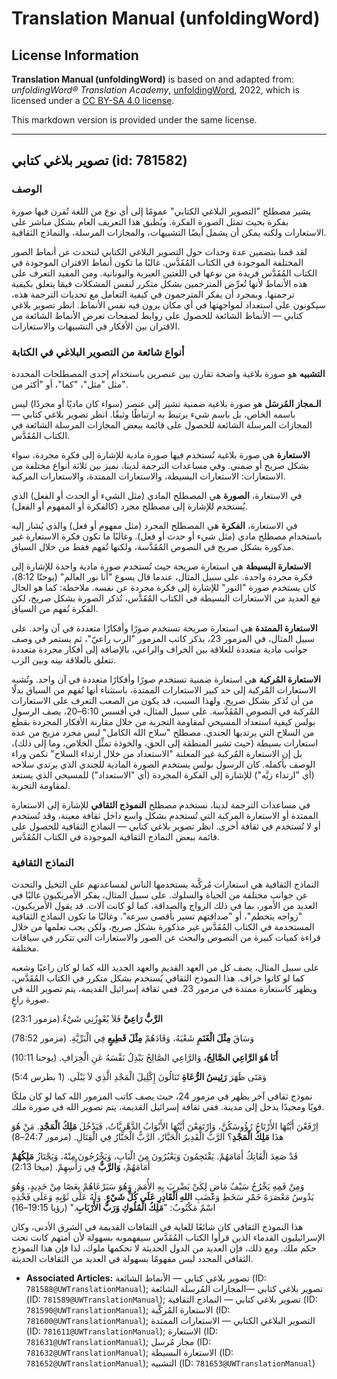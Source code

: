 # Translation Manual (unfoldingWord)

## License Information

**Translation Manual (unfoldingWord)** is based on and adapted from: _unfoldingWord® Translation Academy_, [unfoldingWord](https://unfoldingword.org/utw), 2022, which is licensed under a [CC BY-SA 4.0 license](https://creativecommons.org/licenses/by-sa/4.0/legalcode.en).

This markdown version is provided under the same license.



--------------------------------

## تصوير بلاغي كتابي (id: 781582)

### الوصف

يشير مصطلح "التصوير البلاغي الكتابي" عمومًا إلى أي نوع من اللغة تُقرن فيها صورة بفكرة بحيث تمثل الصورة الفكرة. ويُطبق هذا التعريف العام بشكل مباشر على الاستعارات ولكنه يمكن أن يشمل أيضًا التشبيهات، والمجازات المرسلة، والنماذج الثقافية.

لقد قمنا بتضمين عدة وحدات حول التصوير البلاغي الكتابي لنتحدث عن أنماط الصور المختلفة الموجودة في الكتاب المُقَدَّس. غالبًا ما تكون أنماط الاقتران الموجودة في الكتاب المُقَدَّس فريدة من نوعها في اللغتين العبرية واليونانية. ومن المفيد التعرف على هذه الأنماط لأنها تُعرِّض المترجمين بشكل متكرر لنفس المشكلات فيمَا يتعلق بكيفية ترجمتها. وبمجرد أن يفكر المترجمون في كيفية التعامل مع تحديات الترجمة هذه، سيكونون على استعداد لمواجهتها في أي مكان يرون فيه نفس الأنماط. انظر تصوير بلاغي كتابي — الأنماط الشائعة للحصول على روابط لصفحات تعرض الأنماط الشائعة من الاقتران بين الأفكار في التشبيهات والاستعارات.

### أنواع شائعة من التصوير البلاغي في الكتابة

**التشبيه** هو صورة بلاغية واضحة تقارن بين عنصرين باستخدام إحدى المصطلحات المحددة مثل "مثل"، "كما"، أو "أكثر من".

**الـمجاز المُرسَل** هو صورة بلاغية ضمنية تشير إلى عنصر (سواء كان ماديًا أو مجردًا) ليس باسمه الخاص، بل باسم شيء يرتبط به ارتباطًا وثيقًا. انظر تصوير بلاغي كتابي — المجازات المرسلة الشائعة للحصول على قائمة ببعض المجازات المرسلة الشائعة في الكتاب المُقَدَّس.

**الاستعارة** هي صورة بلاغية تُستخدم فيها صورة مادية للإشارة إلى فكرة مجردة، سواء بشكل صريح أو ضمني. وفي مساعدات الترجمة لدينا، نميز بين ثلاثة أنواع مختلفة من الاستعارات: الاستعارات البسيطة، والاستعارات الممتدة، والاستعارات المركبة.

في الاستعارة، **الصورة** هي المصطلح المادي (مثل الشيء أو الحدث أو الفعل) الذي يُستخدم للإشارة إلى مصطلح مجرد (كالفكرة أو المفهوم أو الفعل).

في الاستعارة، **الفكرة** هي المصطلح المجرد (مثل مفهوم أو فعل) والذي يُشار إليه باستخدام مصطلح مادي (مثل شيء أو حدث أو فعل). وغالبًا ما تكون فكرة الاستعارة غير مذكورة بشكل صريح في النصوص المُقَدَّسة، ولكنها تُفهم فقط من خلال السياق.

**الاستعارة البسيطة** هي استعارة صريحة حيث تُستخدم صورة مادية واحدة للإشارة إلى فكرة مجردة واحدة. على سبيل المثال، عندما قال يسوع "أنا نور العالم" (يوحنّا 8:12\)، كان يستخدم صورة "النور" للإشارة إلى فكرة مجردة عن نفسه. ملاحظة: كما هو الحال مع العديد من الاستعارات البسيطة في الكتاب المُقَدَّس، تُذكر الصورة بشكل صريح، لكن الفكرة تُفهم من السياق.

**الاستعارة الممتدة** هي استعارة صريحة تستخدم صورًا وأفكارًا متعددة في آن واحد. على سبيل المثال، في المزمور 23، يذكر كاتب المزمور "الرب راعيّ"، ثم يستمر في وصف جوانب مادية متعددة للعلاقة بين الخراف والراعي، بالإضافة إلى أفكار مجردة متعددة تتعلق بالعلاقة بينه وبين الرب.

**الاستعارة المُركبة** هي استعارة ضمنية تستخدم صورًا وأفكارًا متعددة في آن واحد. وتُشبه الاستعارات المُركبة إلى حد كبير الاستعارات الممتدة، باستثناء أنها تُفهم من السياق بدلًا من أن تُذكر بشكل صريح. ولهذا السبب، قد يكون من الصعب التعرف على الاستعارات المُركبة في النصوص المُقَدَّسة. على سبيل المثال، في أفسس 6:10–20، يصف الرسول بولس كيفية استعداد المسيحي لمقاومة التجربة من خلال مقارنة الأفكار المجردة بقطع من السلاح التي يرتديها الجندي. مصطلح "سلاح الله الكامل" ليس مجرد مزيج من عدة استعارات بسيطة (حيث تشير المنطقة إلى الحق، والخوذة تمثِّل الخلاص، وما إلى ذلك)، بل إن الاستعارة المُركبة غير المعلنة "الاستعداد من خلال ارتداء السلاح" تكمن وراء الوصف بأكمله. كان الرسول بولس يستخدم الصورة المادية للجندي الذي يرتدي سلاحه (أي "ارتداء زيَّه") للإشارة إلى الفكرة المجردة (أي "الاستعداد") للمسيحي الذي يستعد لمقاومة التجربة.

في مساعدات الترجمة لدينا، نستخدم مصطلح **النموذج الثقافي** للإشارة إلى الاستعارة الممتدة أو الاستعارة المركبة التي تُستخدم بشكل واسع داخل ثقافة معينة، وقد تُستخدم أو لا تُستخدم في ثقافة أخرى. انظر تصوير بلاغي كتابي — النماذج الثقافية للحصول على قائمة ببعض النماذج الثقافية الموجودة في الكتاب المُقَدَّس.

### النماذج الثقافية

النماذج الثقافية هي استعارات مُركَّبة يستخدمها الناس لمساعدتهم على التخيل والتحدث عن جوانب مختلفة من الحياة والسلوك. على سبيل المثال، يفكر الأمريكيون غالبًا في العديد من الأمور، بما في ذلك الزواج والصداقة، كما لو كانت آلات. قد يقول الأمريكيون، "زواجه يتحطم"، أو "صداقتهم تسير بأقصى سرعة". وغالبًا ما تكون النماذج الثقافية المستخدمة في الكتاب المُقَدَّس غير مذكورة بشكل صريح، ولكن يجب تعلمها من خلال قراءة كميات كبيرة من النصوص والبحث عن الصور والاستعارات التي تتكرر في سياقات مختلفة.

على سبيل المثال، يصف كل من العهد القديم والعهد الجديد الله كما لو كان راعيًا وشعبه كما لو كانوا خراف. هذا النموذج الثقافي يُستخدم بشكل متكرر في الكتاب المُقَدَّس، ويظهر كاستعارة ممتدة في مزمور 23\. ففي ثقافة إسرائيل القديمة، يتم تصوير الله في صورة راعٍ.

**الرَّبُّ رَاعِيَّ** فَلاَ يُعْوِزُنِي شَيْءٌ.(مزمور 23:1\)

وَسَاقَ **مِثْلَ الْغَنَمِ** شَعْبَهُ، وَقَادَهُمْ **مِثْلَ قَطِيعٍ** فِي الْبَرِّيَّةِ. (مزمور 78:52\)

**أَنَا هُوَ الرَّاعِي الصَّالِحُ،** وَالرَّاعِي الصَّالِحُ يَبْذِلُ نَفْسَهُ عَنِ الْخِرَافِ. (يوحنا 10:11\)

وَمَتَى ظَهَرَ **رَئِيسُ الرُّعَاةِ** تَنَالُونَ إِكْلِيلَ الْمَجْدِ الَّذِي لاَ يَبْلَى. (1 بطرس 5:4\)

نموذج ثقافي آخر يظهر في مزمور 24، حيث يصف كاتب المزمور الله كما لو كان ملكًا قويًا ومجيدًا يدخل إلى مدينة. ففي ثقافة إسرائيل القديمة، يتم تصوير الله في صورة ملك.

اِرْفَعْنَ أَيَّتُهَا الأَرْتَاجُ رُؤُوسَكُنَّ، وَارْتَفِعْنَ أَيَّتُهَا الأَبْوَابُ الدَّهْرِيَّاتُ، فَيَدْخُلَ **مَلِكُ الْمَجْدِ**. مَنْ هُوَ هذَا **مَلِكُ الْمَجْدِ**؟ الرَّبُّ الْقَدِيرُ الْجَبَّارُ، الرَّبُّ الْجَبَّارُ فِي الْقِتَالِ. (مزمور 24:7–8\)

قَدْ صَعِدَ الْفَاتِكُ أَمَامَهُمْ. يَقْتَحِمُونَ وَيَعْبُرُونَ مِنَ الْبَابِ، وَيَخْرُجُونَ مِنْهُ، وَيَجْتَازُ **مَلِكُهُمْ** أَمَامَهُمْ، **وَالرَّبُّ** فِي رَأْسِهِمْ. (ميخا 2:13\)

وَمِنْ فَمِهِ يَخْرُجُ سَيْفٌ مَاضٍ لِكَيْ يَضْرِبَ بِهِ الأُمَمَ. وَهُوَ سَيَرْعَاهُمْ بِعَصًا مِنْ حَدِيدٍ، وَهُوَ يَدُوسُ مَعْصَرَةَ خَمْرِ سَخَطِ وَغَضَبِ **اللهِ الْقَادِرِ عَلَى كُلِّ شَيْءٍ**. وَلَهُ عَلَى ثَوْبِهِ وَعَلَى فَخْذِهِ اسْمٌ مَكْتُوبٌ: "**مَلِكُ الْمُلُوكِ وَرَبُّ الأَرْبَابِ**." (رؤيا 19:15–16\)

هذا النموذج الثقافي كان شائعًا للغاية في الثقافات القديمة في الشرق الأدنى، وكان الإسرائيليون القدماء الذين قرأوا الكتاب المُقَدَّس سيفهمونه بسهولة لأن أمتهم كانت تحت حكم ملك. ومع ذلك، فإن العديد من الدول الحديثة لا تحكمها ملوك، لذا فإن هذا النموذج الثقافي المحدد ليس مفهومًا بسهولة في العديد من الثقافات الحديثة.

* **Associated Articles:** تصوير بلاغي كتابي — الأنماط الشائعة (ID: `781588@UWTranslationManual`); تصوير بلاغي كتابي —المجازات المُرسلة الشائعة (ID: `781589@UWTranslationManual`); تصوير بلاغي كتابي — النماذج الثقافية (ID: `781590@UWTranslationManual`); الاستعارة المُركَّبة (ID: `781600@UWTranslationManual`); التصوير البلاغي الكتابي — الاستعارات الممتدة (ID: `781611@UWTranslationManual`); الاستعارة (ID: `781631@UWTranslationManual`); مجاز مُرسل (ID: `781632@UWTranslationManual`); الاستعارة البسيطة (ID: `781652@UWTranslationManual`); التشبيه (ID: `781653@UWTranslationManual`)

